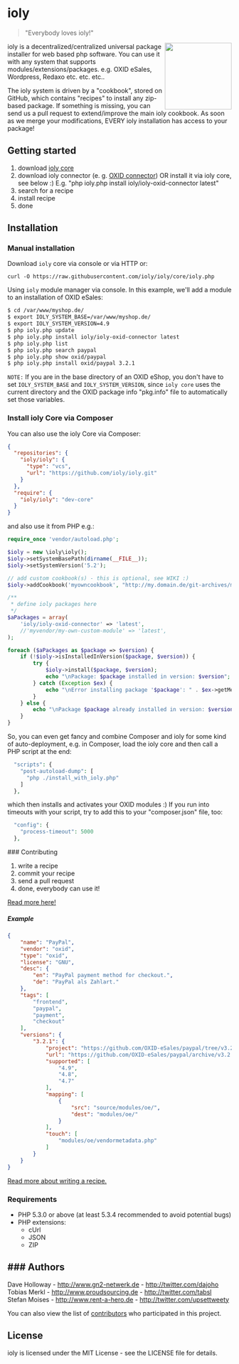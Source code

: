 # ioly

> "Everybody loves ioly!"

<img align="right" width="150" src="https://raw.github.com/ioly/ioly/gh-pages/assets/img/ioly-logo-github.png"> 

ioly is a decentralized/centralized universal package installer for web based php software. You can use it with any system that supports modules/extensions/packages. e.g. OXID eSales, Wordpress, Redaxo etc. etc. etc.. 

The ioly system is driven by a "cookbook", stored on GitHub, which contains "recipes" to install any zip-based package. If something is missing, you can send us a pull request to extend/improve the main ioly cookbook. As soon as we merge your modifications, EVERY ioly installation has access to your package!

## Getting started

1. download [ioly core](https://github.com/ioly/ioly/tree/core)
2. download ioly connector (e. g. [OXID connector](https://github.com/ioly/ioly/tree/connector-oxid)) OR install it via ioly core, see below :) E.g. "php ioly.php install ioly/ioly-oxid-connector latest"
3. search for a recipe
4. install recipe
4. done


## Installation

### Manual installation

Download `ioly` core via console or via HTTP or:

`curl -O https://raw.githubusercontent.com/ioly/ioly/core/ioly.php`

Using `ioly` module manager via console. In this example, we'll add a module to an installation of OXID eSales:

``` sh
$ cd /var/www/myshop.de/
$ export IOLY_SYSTEM_BASE=/var/www/myshop.de/
$ export IOLY_SYSTEM_VERSION=4.9
$ php ioly.php update
$ php ioly.php install ioly/ioly-oxid-connector latest
$ php ioly.php list
$ php ioly.php search paypal
$ php ioly.php show oxid/paypal
$ php ioly.php install oxid/paypal 3.2.1
```

`NOTE:`
If you are in the base directory of an OXID eShop, you don't have to set `IOLY_SYSTEM_BASE` and `IOLY_SYSTEM_VERSION`, since
`ioly core` uses the current directory and the OXID package info "pkg.info" file to automatically set those variables.

### Install ioly Core via Composer

You can also use the ioly Core via Composer:

``` json
{
  "repositories": {
    "ioly/ioly": {
      "type": "vcs",
      "url": "https://github.com/ioly/ioly.git"
    }
  },
  "require": {
    "ioly/ioly": "dev-core"
  }
}
````

and also use it from PHP e.g.:

```php
require_once 'vendor/autoload.php';

$ioly = new \ioly\ioly();
$ioly->setSystemBasePath(dirname(__FILE__));
$ioly->setSystemVersion('5.2');

// add custom cookbook(s) - this is optional, see WIKI :)
$ioly->addCookbook('myowncookbook', "http://my.domain.de/git-archives/myCookbook/develop.zip");

/**
 * define ioly packages here
 */
$aPackages = array(
    'ioly/ioly-oxid-connector' => 'latest',
    //'myvendor/my-own-custom-module' => 'latest',
);

foreach ($aPackages as $package => $version) {
    if (!$ioly->isInstalledInVersion($package, $version)) {
        try {
            $ioly->install($package, $version);
            echo "\nPackage: $package installed in version: $version";
        } catch (Exception $ex) {
            echo "\nError installing package '$package': " . $ex->getMessage();
        }
    } else {
        echo "\nPackage $package already installed in version: $version";
    }
}
````

So, you can even get fancy and combine Composer and ioly for some kind of auto-deployment, e.g. in Composer, load the ioly core and then call a PHP script at the end:

```php
  "scripts": {
    "post-autoload-dump": [
      "php ./install_with_ioly.php"
    ]
  },
````

which then installs  and activates your OXID modules :) If you run into timeouts with your script, try to add this to your "composer.json" file,  too:

```php
  "config": {
    "process-timeout": 5000
  },
````

### Contributing

1. write a recipe
2. commit your recipe
3. send a pull request
4. done, everybody can use it!

[Read more here!](https://github.com/ioly/ioly/wiki/Contributing-to-the-ioly-cookbook)

##### Example
``` json
{
    "name": "PayPal",
    "vendor": "oxid",
    "type": "oxid",
    "license": "GNU",
    "desc": {
        "en": "PayPal payment method for checkout.",
        "de": "PayPal als Zahlart."
    },
    "tags": [
        "frontend",
        "paypal",
        "payment",
        "checkout"
    ],
    "versions": {
        "3.2.1": {
            "project": "https://github.com/OXID-eSales/paypal/tree/v3.2.1",
            "url": "https://github.com/OXID-eSales/paypal/archive/v3.2.1.zip",
            "supported": [
                "4.9",
                "4.8",
                "4.7"
            ],
            "mapping": [
                {
                    "src": "source/modules/oe/",
                    "dest": "modules/oe/"
                }
            ],
            "touch": [
                "modules/oe/vendormetadata.php"
            ]
        }
    }
}
```

[Read more about writing a recipe.](https://github.com/ioly/ioly/wiki/Writing-a-recipe)


### Requirements

- PHP 5.3.0 or above (at least 5.3.4 recommended to avoid potential bugs)
- PHP extensions:
  * cUrl
  * JSON
  * ZIP


### Authors
---
Dave Holloway - <http://www.gn2-netwerk.de> - <http://twitter.com/dajoho><br />
Tobias Merkl - <http://www.proudsourcing.de> - <http://twitter.com/tabsl><br />
Stefan Moises - <http://www.rent-a-hero.de> - <http://twitter.com/upsettweety><br />

You can also view the list of [contributors](https://github.com/ioly/ioly/contributors) who participated in this project.


License
---
ioly is licensed under the MIT License - see the LICENSE file for details.
